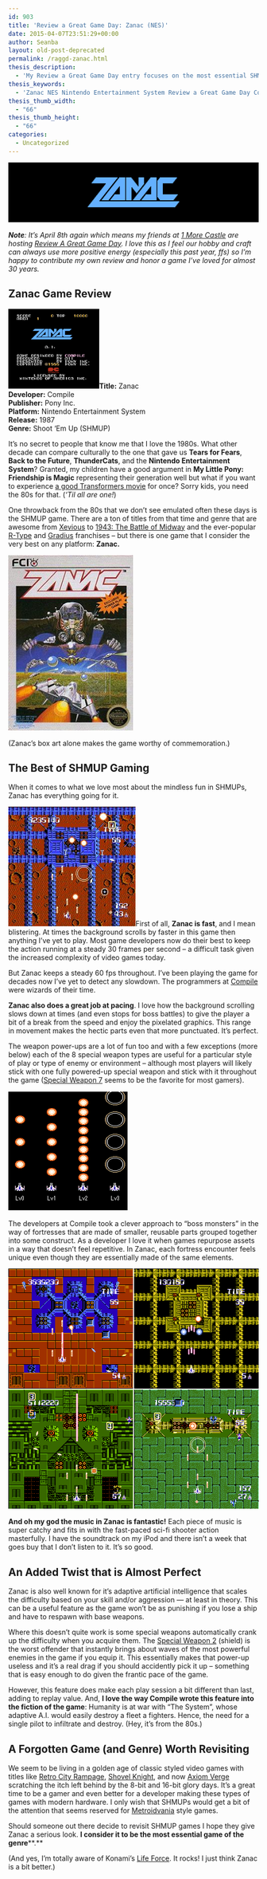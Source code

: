 ```yaml
---
id: 903
title: 'Review a Great Game Day: Zanac (NES)'
date: 2015-04-07T23:51:29+00:00
author: Seanba
layout: old-post-deprecated
permalink: /raggd-zanac.html
thesis_description:
  - 'My Review a Great Game Day entry focuses on the most essential SHMUP of the NES platform: Zanac'
thesis_keywords:
  - 'Zanac NES Nintendo Entertainment System Review a Great Game Day Compile '
thesis_thumb_width:
  - "66"
thesis_thumb_height:
  - "66"
categories:
  - Uncategorized
---
```

<a title="Zanac" href="http://en.wikipedia.org/wiki/Zanac" rel="Zanac"><img title="Zanac" style="border-left-width: 0px; border-right-width: 0px; background-image: none; border-bottom-width: 0px; padding-top: 0px; padding-left: 0px; display: inline; padding-right: 0px; border-top-width: 0px" border="0" alt="Zanac" src="/assets/wp-content/uploads/2015/04/zanac-bar.png" width="640" height="120" /></a>

_**Note**: It’s April 8th again which means my friends at <a title="1 More Castle" href="http://1morecastle.com/" rel="1 More Castle">1 More Castle</a> are hosting <a title="Review A Great Game Day" href="http://reviewagreatgameday.com/" rel="Review A Great Game Day">Review A Great Game Day</a>. I love this as I feel our hobby and craft can always use more positive energy (especially this past year, ffs) so I’m happy to contribute my own review and honor a game I’ve loved for almost 30 years._

## Zanac Game Review

<div class="review-box">
  <p>
    <strong><a href="/assets/wp-content/uploads/2015/04/zanac-title.png"><img title="Zanac (NES)" style="border-left-width: 0px; border-right-width: 0px; background-image: none; border-bottom-width: 0px; padding-top: 0px; padding-left: 0px; display: inline; padding-right: 0px; border-top-width: 0px" border="0" alt="zanac-title" src="/assets/wp-content/uploads/2015/04/zanac-title_thumb.png" width="183" height="160" /></a>Title:</strong> Zanac <br /><strong>Developer:</strong> Compile <br /><strong>Publisher:</strong> Pony Inc. <br /><strong>Platform:</strong> Nintendo Entertainment System <br /><strong>Release:</strong> 1987 <br /><strong>Genre:</strong> Shoot ‘Em Up (SHMUP)
  </p></p>
</div>

It’s no secret to people that know me that I love the 1980s. What other decade can compare culturally to the one that gave us **Tears for Fears**, **Back to the Future**, **ThunderCats**, and the **Nintendo Entertainment System**? Granted, my children have a good argument in **My Little Pony: Friendship is Magic** representing their generation well but what if you want to experience <a title="Transformers: The Movie" href="http://en.wikipedia.org/wiki/The_Transformers:_The_Movie" rel="Transformers: The Movie">a good Transformers movie</a> for once? Sorry kids, you need the 80s for that. (_‘Til all are one!_)

One throwback from the 80s that we don’t see emulated often these days is the SHMUP game. There are a ton of titles from that time and genre that are awesome from <a title="Xevious" href="http://en.wikipedia.org/wiki/Xevious" rel="Xevious">Xevious</a> to <a title="1943: The Battle of Midway" href="http://en.wikipedia.org/wiki/1943:_The_Battle_of_Midway" rel="1943: The Battle of Midway">1943: The Battle of Midway</a> and the ever-popular <a title="R-Type" href="http://en.wikipedia.org/wiki/R-Type" rel="R-Type">R-Type</a> and <a title="Gradius" href="http://en.wikipedia.org/wiki/Gradius_(video_game)" rel="Gradius">Gradius</a> franchises – but there is one game that I consider the very best on any platform: **Zanac.**

<a title="Zanac" href="http://en.wikipedia.org/wiki/Zanac" rel="Zanac"><img title="Zanac box art" style="border-left-width: 0px; border-right-width: 0px; background-image: none; border-bottom-width: 0px; padding-top: 0px; padding-left: 0px; display: inline; padding-right: 0px; border-top-width: 0px" border="0" alt="Zanac box art" src="/assets/wp-content/uploads/2015/04/zanac-box-art.png" width="251" height="352" /></a>

(Zanac’s box art alone makes the game worthy of commemoration.)

## The Best of SHMUP Gaming

When it comes to what we love most about the mindless fun in SHMUPs, Zanac has everything going for it.

<img title="Zanac in action" class="sba-align-left" style="border-left-width: 0px; border-right-width: 0px; background-image: none; border-bottom-width: 0px; padding-top: 0px; padding-left: 0px; padding-right: 0px; border-top-width: 0px" border="0" alt="Zanac in action" src="/assets/wp-content/uploads/2015/04/zanac-ss1.png" width="256" height="240" />First of all, **Zanac is fast**, and I mean blistering. At times the background scrolls by faster in this game then anything I’ve yet to play. Most game developers now do their best to keep the action running at a steady 30 frames per second – a difficult task given the increased complexity of video games today.

But Zanac keeps a steady 60 fps throughout. I’ve been playing the game for decades now I’ve yet to detect any slowdown. The programmers at <a title="Compile (Game Developer)" href="http://en.wikipedia.org/wiki/Compile_(publisher)" rel="Compile (Game Developer)">Compile</a> were wizards of their time.

**Zanac also does a great job at pacing**. I love how the background scrolling slows down at times (and even stops for boss battles) to give the player a bit of a break from the speed and enjoy the pixelated graphics. This range in movement makes the hectic parts even that more punctuated. It’s perfect.

The weapon power-ups are a lot of fun too and with a few exceptions (more below) each of the 8 special weapon types are useful for a particular style of play or type of enemy or environment – although most players will likely stick with one fully powered-up special weapon and stick with it throughout the game (<a title="Special Weapon 7" href="http://strategywiki.org/wiki/Zanac/Special_Weapons#Tile_7_-_High_Speed" rel="Special Weapon 7">Special Weapon 7</a> seems to be the favorite for most gamers).

<a title="Special Weapon 7" href="http://strategywiki.org/wiki/Zanac/Special_Weapons#Tile_7_-_High_Speed" rel="Special Weapon 7"><img title="Special Weapon 7" style="border-left-width: 0px; border-right-width: 0px; background-image: none; border-bottom-width: 0px; padding-top: 0px; padding-left: 0px; display: inline; padding-right: 0px; border-top-width: 0px" border="0" alt="Special Weapon 7" src="/assets/wp-content/uploads/2015/04/Zanac_Special7_diagram.png" width="240" height="240" /></a>

The developers at Compile took a clever approach to “boss monsters” in the way of fortresses that are made of smaller, reusable parts grouped together into some construct. As a developer I love it when games repurpose assets in a way that doesn’t feel repetitive. In Zanac, each fortress encounter feels unique even though they are essentially made of the same elements.

[<img title="Fortresses in Zanac" style="border-left-width: 0px; border-right-width: 0px; background-image: none; border-bottom-width: 0px; padding-top: 0px; padding-left: 0px; display: inline; padding-right: 0px; border-top-width: 0px" border="0" alt="Fortresses in Zanac" src="/assets/wp-content/uploads/2015/04/zanac-fortresses_thumb.png" width="514" height="482" />](/assets/wp-content/uploads/2015/04/zanac-fortresses.png)

**And oh my god the music in Zanac is fantastic!** Each piece of music is super catchy and fits in with the fast-paced sci-fi shooter action masterfully. I have the soundtrack on my iPod and there isn’t a week that goes buy that I don’t listen to it. It’s so good.

## An Added Twist that is Almost Perfect

Zanac is also well known for it’s adaptive artificial intelligence that scales the difficulty based on your skill and/or aggression &#8212; at least in theory. This can be a useful feature as the game won’t be as punishing if you lose a ship and have to respawn with base weapons.

Where this doesn’t quite work is some special weapons automatically crank up the difficulty when you acquire them. The <a title="Special Weapon 2" href="http://strategywiki.org/wiki/Zanac/Special_Weapons#Tile_2_-_Field_Shutter" rel="Special Weapon 2">Special Weapon 2</a> (shield) is the worst offender that instantly brings about waves of the most powerful enemies in the game if you equip it. This essentially makes that power-up useless and it’s a real drag if you should accidently pick it up – something that is easy enough to do given the frantic pace of the game.

However, this feature does make each play session a bit different than last, adding to replay value. And, **I love the way Compile wrote this feature into the fiction of the game**: Humanity is at war with “The System”, whose adaptive A.I. would easily destroy a fleet a fighters. Hence, the need for a single pilot to infiltrate and destroy. (Hey, it’s from the 80s.)

## A Forgotten Game (and Genre) Worth Revisiting

We seem to be living in a golden age of classic styled video games with titles like <a title="Retro City Rampage" href="http://en.wikipedia.org/wiki/Retro_City_Rampage" rel="Retro City Rampage">Retro City Rampage</a>, <a title="Shovel Knight" href="http://en.wikipedia.org/wiki/Shovel_Knight" rel="Shovel Knight">Shovel Knight</a>, and now <a title="Axiom Verge" href="http://en.wikipedia.org/wiki/Axiom_Verge" rel="Axiom Verge">Axiom Verge</a> scratching the itch left behind by the 8-bit and 16-bit glory days. It’s a great time to be a gamer and even better for a developer making these types of games with modern hardware. I only wish that SHMUPs would get a bit of the attention that seems reserved for <a title="Metroidvania" href="http://en.wikipedia.org/wiki/Metroidvania" rel="Metroidvania">Metroidvania</a> style games.

Should someone out there decide to revisit SHMUP games I hope they give Zanac a serious look. **I consider it to be the most essential game of the genre****.**

(And yes, I’m totally aware of Konami’s <a title="Life Force" href="http://en.wikipedia.org/wiki/Salamander_%28video_game%29" rel="Life Force">Life Force</a>. It rocks! I just think Zanac is a bit better.)
